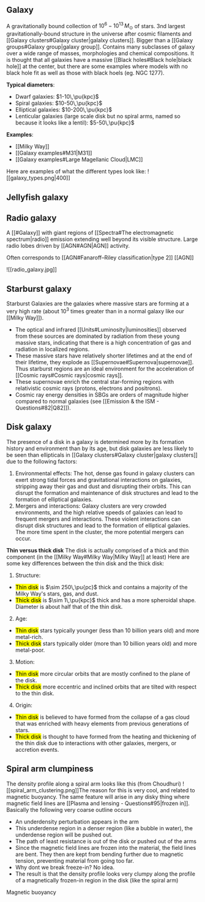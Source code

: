 ## Galaxy
A gravitationally bound collection of $10^6-10^{13}\,M_\odot$ of stars. 3nd largest gravitationally-bound structure in the universe after cosmic filaments and [[Galaxy clusters#Galaxy cluster|galalxy clusters]]. Bigger than a [[Galaxy groups#Galaxy group|galaxy group]]. Contains many subclasses of galaxy over a wide range of masses, morphologies and chemical compositions. It is thought that all galaxies have a massive [[Black holes#Black hole|black hole]] at the center, but there are some examples where models with no black hole fit as well as those with black hoels (eg. NGC 1277). 

**Typical diameters**:
- Dwarf galaxies: $1-10\,\pu{kpc}$
- Spiral galaxies: $10-50\,\pu{kpc}$
- Elliptical galaxies: $10-200\,\pu{kpc}$
- Lenticular galaxies (large scale disk but no spiral arms, named so because it looks like a lentil): $5-50\,\pu{kpc}$

**Examples**:
- [[Milky Way]]
- [[Galaxy examples#M31|M31]]
- [[Galaxy examples#Large Magellanic Cloud|LMC]]

Here are examples of what the different types look like:
![[galaxy_types.png|400]]


## Jellyfish galaxy


## Radio galaxy
A [[#Galaxy]] with giant regions of [[Spectra#The electromagnetic spectrum|radio]] emission extending well beyond its visible structure. Large radio lobes driven by [[AGN#AGN|AGN]] activity.

Often corresponds to [[AGN#Fanaroff–Riley classification|type 2]] [[AGN]] 

![[radio_galaxy.jpg]]


## Starburst galaxy
Starburst Galaxies are the galaxies where massive stars are forming at a very high rate (about $10^3$ times greater than in a normal galaxy like our [[Milky Way]]). 

- The optical and infrared [[Units#Luminosity|luminosities]] observed from these sources are dominated by radiation from these young massive stars, indicating that there is a high concentration of gas and radiation in localized regions. 
- These massive stars have relatively shorter lifetimes and at the end of their lifetime, they explode as [[Supernovae#Supernova|supernovae]]. Thus starburst regions are an ideal environment for the acceleration of [[Cosmic rays#Cosmic rays|cosmic rays]]. 
- These supernovae enrich the central star-forming regions with relativistic cosmic rays (protons, electrons and positrons). 
- Cosmic ray energy densities in SBGs are orders of magnitude higher compared to normal galaxies (see [[Emission & the ISM - Questions#82|Q82]]).


## Disk galaxy
The presence of a disk in a galaxy is determined more by its formation history and environment than by its age, but disk galaxies are less likely to be seen than ellipticals in [[Galaxy clusters#Galaxy cluster|galaxy clusters]] due to the following factors:

1.  Environmental effects: The hot, dense gas found in galaxy clusters can exert strong tidal forces and gravitational interactions on galaxies, stripping away their gas and dust and disrupting their orbits. This can disrupt the formation and maintenance of disk structures and lead to the formation of elliptical galaxies.
2.  Mergers and interactions: Galaxy clusters are very crowded environments, and the high relative speeds of galaxies can lead to frequent mergers and interactions. These violent interactions can disrupt disk structures and lead to the formation of elliptical galaxies. The more time spent in the cluster, the more potential mergers can occur.

**Thin versus thick disk**
The disk is actually comprised of a thick and thin component (in the [[Milky Way#Milky Way|Milky Way]] at least)
Here are some key differences between the thin disk and the thick disk:

1.  Structure: 
   - <mark class="hltr-cyan">Thin disk</mark> is $\sim 250\,\pu{pc}$ thick and contains a majority of the Milky Way's stars, gas, and dust. 
   - <mark class="hltr-red">Thick disk</mark> is $\sim 1\,\pu{kpc}$ thick and has a more spheroidal shape. Diameter is about half that of the thin disk.
2.  Age: 
   - <mark class="hltr-cyan">Thin disk</mark> stars typically younger (less than 10 billion years old) and more metal-rich.
   - <mark class="hltr-red">Thick disk</mark> stars typically older (more than 10 billion years old) and more metal-poor.
3.  Motion: 
   - <mark class="hltr-cyan">Thin disk</mark> more circular orbits that are mostly confined to the plane of the disk.
   - <mark class="hltr-red">Thick disk</mark> more eccentric and inclined orbits that are tilted with respect to the thin disk.  
4.  Origin: 
   - <mark class="hltr-cyan">Thin disk</mark> is believed to have formed from the collapse of a gas cloud that was enriched with heavy elements from previous generations of stars.
   - <mark class="hltr-red">Thick disk</mark> is thought to have formed from the heating and thickening of the thin disk due to interactions with other galaxies, mergers, or accretion events.


## Spiral arm clumpiness
The density profile along a spiral arm looks like this (from Choudhuri)
![[spiral_arm_clustering.png]]The reason for this is very cool, and related to magnetic buoyancy. The same feature will arise in any disky thing where magnetic field lines are [[Plasma and lensing - Questions#95|frozen in]]. Basically the following very coarse outline occurs
- An underdensity perturbation appears in the arm
- This underdense region in a denser region (like a bubble in water), the underdense region will be pushed out. 
- The path of least resistance is out of the disk or pushed out of the arms
- Since the magnetic field lines are frozen into the material, the field lines are bent. They then are kept from bending further due to magnetic tension, preventing material from going too far.
- Why dont we break freeze-in? No idea.
- The result is that the density profile looks very clumpy along the profile of a magnetically frozen-in region in the disk (like the spiral arm)

Magnetic buoyancy 